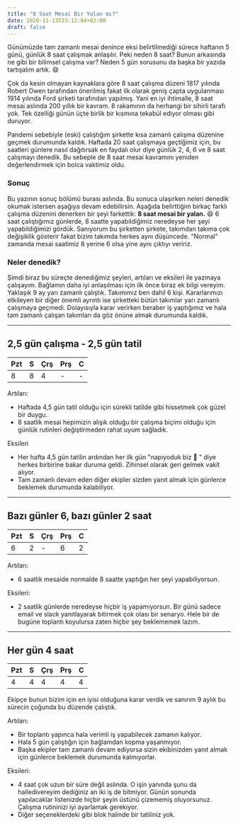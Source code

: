 ```yaml
---
title: "8 Saat Mesai Bir Yalan mı?"
date: 2020-11-13T23:12:04+02:00
draft: false
---
```

Günümüzde tam zamanlı mesai denince eksi belirtilmediği sürece haftanın 5 günü, günlük 8 saat çalışmak anlaşılır. Peki neden 8 saat? Bunun arkasında ne gibi bir bilimsel çalışma var? Neden 5 gün sorusunu da başka bir yazıda tartışalım artık. 😄

Çok da kesin olmayan kaynaklara göre 8 saat çalışma düzeni 1817 yılında Robert Owen tarafından önerilmiş fakat ilk olarak geniş çapta uygulanması 1914 yılında Ford şirketi tarafından yapılmış. Yani en iyi ihtimalle, 8 saat mesai aslında 200 yıllık bir kavram. 8 rakamının da herhangi bir sihirli tarafı yok. Tek özelliği günün üçte birlik bir kısmına tekabül ediyor olması gibi duruyor.

Pandemi sebebiyle (eski) çalıştığım şirkette kısa zamanlı çalışma düzenine geçmek durumunda kaldık. Haftada 20 saat çalışmaya geçtiğimiz için, bu saatleri günlere nasıl dağıtırsak en faydalı olur diye günlük 2, 4, 6 ve 8 saat çalışmayı denedik. Bu sebeple de 8 saat mesai kavramını yeniden değerlendirmek için bolca vaktimiz oldu.

### Sonuç
Bu yazının sonuç bölümü burası aslında. Bu sonuca ulaşırken neleri denedik okumak istersen aşağıya devam edebilirsin. Aşağıda belirttiğim birkaç farklı çalışma düzenini denerken bir şeyi farkettik: **8 saat mesai bir yalan.** 😄 6 saat çalıştığımız günlerde, 8 saatte yapabildiğimiz neredeyse her şeyi yapabildiğimizi gördük. Sanıyorum bu şirketten şirkete, takımdan takıma çok değişiklik gösterir fakat bizim takımda herkes aynı düşüncede. "Normal" zamanda mesai saatimiz 8 yerine 6 olsa yine aynı çıktıyı veririz.

### Neler denedik?
Şimdi biraz bu süreçte denediğimiz şeyleri, artıları ve eksileri ile yazmaya çalışayım. Bağlamın daha iyi anlaşılması için ilk önce biraz ek bilgi vereyim. Yaklaşık 9 ay yarı zamanlı çalıştık. Takımımız ben dahil 6 kişi. Kararlarımızı etkileyen bir diğer önemli ayrıntı ise şirketteki bütün takımlar yarı zamanlı çalışmaya geçmedi. Dolayısıyla karar verirken beraber iş yaptığımız ve hala tam zamanlı çalışan takımları da göz önüne almak durumunda kaldık.

---
## 2,5 gün çalışma - 2,5 gün tatil

Pzt | S | Çrş | Prş | C
--- | --- | --- | --- | ---
8 | 8 | 4 | - | -

Artıları:
- Haftada 4,5 gün tatil olduğu için sürekli tatilde gibi hissetmek çok güzel bir duygu.
- 8 saatlik mesai hepimizin alışık olduğu bir çalışma biçimi olduğu için günlük rutinleri değiştirmeden rahat uyum sağladık.

Eksileri
- Her hafta 4,5 gün tatilin ardından her ilk gün "napıyoduk biz 🧐 " diye herkes birbirine bakar duruma geldi. Zihinsel olarak geri gelmek vakit alıyor.
- Tam zamanlı devam eden diğer ekipler sizden yanıt almak için günlerce beklemek durumunda kalabiliyor.
---
## Bazı günler 6, bazı günler 2 saat
Pzt | S | Çrş | Prş | C
--- | --- | --- | --- | ---
6 | 2 | - | 6 | 2

Artıları:
- 6 saatlik mesaide normalde 8 saatte yaptığın her şeyi yapabiliyorsun.

Eksileri:
- 2 saatlik günlerde neredeyse hiçbir iş yapamıyorsun. Bir günü sadece email ve slack yanıtlayarak bitirmek çok olası bir senaryo. Hele bir de bugüne toplantı koyulursa zaten hiçbir şey beklememek lazım.
---

## Her gün 4 saat
Pzt | S | Çrş | Prş | C
--- | --- | --- | --- | ---
4 | 4 | 4 | 4 | 4

Ekipçe bunun bizim için en iyisi olduğuna karar verdik ve sanırım 9 aylık bu sürecin çoğunda bu düzende çalıştık.

Artıları:
- Bir toplantı yapınca hala verimli iş yapabilecek zamanın kalıyor.
- Hala 5 gün çalıştığın için bağlamdan kopma yaşanmıyor.
- Başka ekipler tam zamanlı devam ediyorsa sizin ekibinizden yanıt almak için günlerce beklemek durumunda kalmıyorlar.

Eksileri:
- 4 saat çok uzun bir süre değil aslında. O işin yanında şunu da halledivereyim dediğiniz an iki iş de bitmiyor. Günün sonunda yapılacaklar listenizde hiçbir şeyin üstünü çizememiş oluyorsunuz. Çalışma rutininizi iyi ayarlamak gerekiyor.
- Diğer seçeneklerdeki gibi blok halinde bir tatiliniz yok.
